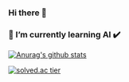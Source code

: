 ### Hi there 👋

<!--
**jongyeon95/jongyeon95** is a ✨ _special_ ✨ repository because its `README.md` (this file) appears on your GitHub profile.

Here are some ideas to get you started:

- 🔭 I’m currently working on ...
- 🌱 I’m currently learning ...
- 👯 I’m looking to collaborate on ...
- 🤔 I’m looking for help with ...
- 💬 Ask me about ...
- 📫 How to reach me: ...
- 😄 Pronouns: ...
- ⚡ Fun fact: ...
-->

### 🌱 I’m currently learning AI ✔️

 [![Anurag's github stats](https://github-readme-stats.vercel.app/api?username=kimdy003)](https://github.com/anuraghazra/github-readme-stats)
 
 [![solved.ac tier](http://mazassumnida.wtf/api/generate_badge?boj=kyl123451)](https://solved.ac/kyl123451) 
